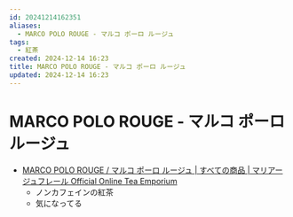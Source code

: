 ```yaml
---
id: 20241214162351
aliases:
  - MARCO POLO ROUGE - マルコ ポーロ ルージュ
tags:
  - 紅茶
created: 2024-12-14 16:23
title: MARCO POLO ROUGE - マルコ ポーロ ルージュ
updated: 2024-12-14 16:23
---
```


# MARCO POLO ROUGE - マルコ ポーロ ルージュ

- [MARCO POLO ROUGE / マルコ ポーロ ルージュ | すべての商品 | マリアージュフレール Official Online Tea Emporium](https://www.mariagefreres.co.jp/view/item/000000000027)
    - ノンカフェインの紅茶
    - 気になってる
